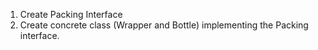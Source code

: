 1. Create Packing Interface
2. Create concrete class (Wrapper and Bottle) implementing the Packing interface.
